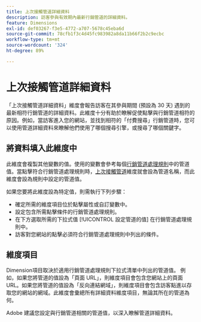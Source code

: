 ```yaml
---
title: 上次接觸管道詳細資料
description: 訪客參與有效期內最新行銷管道的詳細資料。
feature: Dimensions
exl-id: def03267-f3e5-4772-a707-5678c45eba6d
source-git-commit: 78cfb1f3c4d45fc983982a8da11b66f2b2c9ecbc
workflow-type: tm+mt
source-wordcount: '324'
ht-degree: 89%

---
```


# 上次接觸管道詳細資料

「上次接觸管道詳細資料」維度會報告訪客在其參與期間 (預設為 30 天) 遇到的最新相符行銷管道的詳細資料。此維度十分有助於瞭解促使點擊與行銷管道相符的原因。例如，當訪客進入您的網站，並找到相符的「付費搜尋」行銷管道時，您可以使用管道詳細資料來瞭解他們使用了哪個搜尋引擎，或搜尋了哪個關鍵字。

## 將資料填入此維度中

此維度會複製其他變數的值。使用的變數會參考每個[行銷管道處理規則](/help/admin/admin/c-manage-report-suites/c-edit-report-suites/marketing-channels/c-rules.md)中的管道值。當點擊符合行銷管道處理規則時，[上次接觸管道](last-touch-channel.md)維度就會設為管道名稱，而此維度會設為規則中設定的管道值。

如果您要將此維度設為特定值，則需執行下列步驟：

* 確定所需的維度項目位於點擊屬性或自訂變數中。
* 設定包含所需點擊條件的行銷管道處理規則。
* 在下方選取所需的下拉式值 [!UICONTROL 設定管道的值] 在行銷管道處理規則中。
* 訪客對您網站的點擊必須符合行銷管道處理規則中列出的條件。

## 維度項目

Dimension項目取決於適用行銷管道處理規則下拉式清單中列出的管道值。 例如，如果您將管道的值設為「頁面 URL」，則維度項目會包含您網站上的頁面 URL。如果您將管道的值設為「反向連結網域」，則維度項目會包含訪客點進以存取您的網站的網域。此維度會彙總所有詳細資料維度項目，無論其所在的管道為何。

Adobe 建議您設定與行銷管道相關的管道值，以深入瞭解管道詳細資料。
